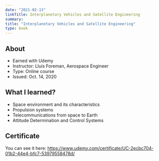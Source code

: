 ```yaml
---
date: "2021-02-13"
linkTitle: Interplanetary Vehicles and Satellite Engineering
summary: 
title: "Interplanetary Vehicles and Satellite Engineering"
type: book
---
```


## About

- Earned with Udemy
- Instructor: Lluis Foreman, Aerospace Engineer
- Type: Online course
- Issued:  Oct. 14, 2020

## What I learned?

- Space environment and its characteristics
- Propulsion systems
- Telecommunications from space to Earth
- Attitude Determination and Control Systems

## Certificate

You can see it here: https://www.udemy.com/certificate/UC-2ecbc704-01b2-44e4-bfc7-53979558478d/ 